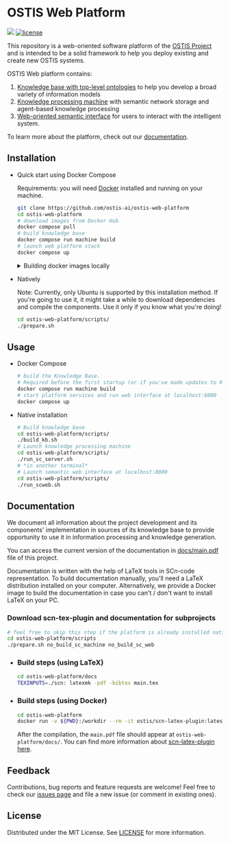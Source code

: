 # OSTIS Web Platform

<img src="https://github.com/ostis-ai/ostis-web-platform/actions/workflows/main.yml/badge.svg?branch=develop"> [![license](https://img.shields.io/badge/License-MIT-yellow.svg)](LICENSE)

This repository is a web-oriented software platform of the [OSTIS Project](https://github.com/ostis-ai/ostis-project) and is intended to be a solid framework to help you deploy existing and create new OSTIS systems.

OSTIS Web platform contains:

1. [Knowledge base with top-level ontologies](https://github.com/ostis-ai/ims.ostis.kb) to help you develop a broad variety of information models
2. [Knowledge processing machine](https://github.com/ostis-ai/sc-machine) with semantic network storage and agent-based knowledge processing
3. [Web-oriented semantic interface](https://github.com/ostis-ai/sc-web) for users to interact with the intelligent system.

To learn more about the platform, check out our [documentation](https://github.com/ostis-ai/ostis-web-platform/blob/develop/docs/main.pdf).

## Installation

- Quick start using Docker Compose

  Requirements: you will need [Docker](https://docs.docker.com/get-docker/) installed and running on your machine.

  ```sh
  git clone https://github.com/ostis-ai/ostis-web-platform
  cd ostis-web-platform
  # download images from Docker Hub
  docker compose pull
  # build knowledge base
  docker compose run machine build
  # launch web platform stack
  docker compose up
  ```

   <details>
   <summary> Building docker images locally </summary>

  This may come in handy e.g. when you want to use a custom branch of the sc-machine or sc-web.

  ### Requirements

  1.  **If you're using Windows**, please make sure you are using UNIX line endings inside the repository and `longpaths` are enabled:

      ```
      git config --local core.autocrlf true
      git config --local core.longpaths true
      git add --renormalize .
      ```

  2.  Enable Docker BuildKit. You can use `DOCKER_BUILDKIT=1` shell variable for this.

  ### Build process

  ```sh
  git clone https://github.com/ostis-ai/ostis-web-platform
  git submodule update --init --recursive
  cd scripts
  ./prepare.sh no_build_sc_machine no_build_sc_web # download all submodules without compilation.
  cd ..
  docker compose build
  ```

   </details>

- Natively

  Note: Currently, only Ubuntu is supported by this installation method. If you're going to use it, it might take a while to download dependencies and compile the components. Use it only if you know what you're doing!

  ```sh
  cd ostis-web-platform/scripts/
  ./prepare.sh
  ```

## Usage

- Docker Compose

  ```sh
  # build the Knowledge Base.
  # Required before the first startup (or if you've made updates to KB sources)
  docker compose run machine build
  # start platform services and run web interface at localhost:8000
  docker compose up
  ```

- Native installation

  ```sh
  # Build knowledge base
  cd ostis-web-platform/scripts/
  ./build_kb.sh
  # Launch knowledge processing machine
  cd ostis-web-platform/scripts/
  ./run_sc_server.sh
  # *in another terminal*
  # Launch semantic web interface at localhost:8000
  cd ostis-web-platform/scripts/
  ./run_scweb.sh
  ```

## Documentation

We document all information about the project development and its components' implementation in sources of its knowledge base
to provide opportunity to use it in information processing and knowledge generation.

You can access the current version of the documentation in [docs/main.pdf](docs/main.pdf) file of this project.

Documentation is written with
the help of LaTeX tools in SCn-code representation. To build documentation manually, you'll need a LaTeX distribution installed on your computer. Alternatively, we provide a Docker image to build the documentation in case you can't / don't want to install LaTeX on your PC.

### Download scn-tex-plugin and documentation for subprojects

```sh
# feel free to skip this step if the platform is already installed natively
cd ostis-web-platform/scripts
./prepare.sh no_build_sc_machine no_build_sc_web
```

- ### Build steps (using LaTeX)

  ```sh
  cd ostis-web-platform/docs
  TEXINPUTS=./scn: latexmk -pdf -bibtex main.tex
  ```

- ### Build steps (using Docker)

  ```sh
  cd ostis-web-platform
  docker run -v ${PWD}:/workdir --rm -it ostis/scn-latex-plugin:latest "docs/main.tex"
  ```

  After the compilation, the `main.pdf` file should appear at `ostis-web-platform/docs/`. You can find more information about [scn-latex-plugin here](https://github.com/ostis-ai/scn-latex-plugin).

## Feedback

Contributions, bug reports and feature requests are welcome! Feel free to check our [issues page](https://github.com/ostis-ai/ostis-web-platform/issues) and file a new issue (or comment in existing ones).

## License

Distributed under the MIT License. See [LICENSE](LICENSE) for more information.
